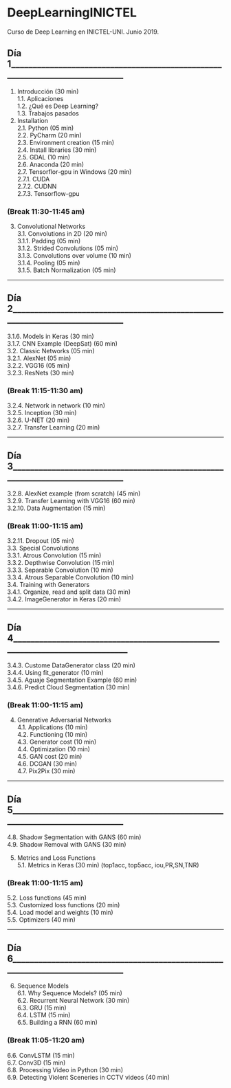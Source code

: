 # DeepLearningINICTEL
Curso de Deep Learning en INICTEL-UNI. Junio 2019.

## Día 1____________________________________________________________________________
1.	Introducción	(30 min)  
1.1.	Aplicaciones  
1.2.	¿Qué es Deep Learning?  
1.3.	Trabajos pasados  
2.	Installation  
2.1.	Python					          (05 min)  
2.2.	PyCharm					(20 min)  
2.3.	Environment creation				(15 min)  
2.4.	Install libraries				(30 min)  
2.5.	GDAL						(10 min)  
2.6.	Anaconda	 				(20 min)  
2.7.	Tensorflor-gpu in Windows			(20 min)  
2.7.1.	CUDA  
2.7.2.	CUDNN  
2.7.3.	Tensorflow-gpu  
### (Break 11:30-11:45 am)
3.	Convolutional Networks  
3.1.	Convolutions in 2D				(20 min)  
3.1.1.	Padding				(05 min)  
3.1.2.	Strided Convolutions		(05 min)  
3.1.3.	Convolutions over volume		(10 min)  
3.1.4.	Pooling				(05 min)  
3.1.5.	Batch Normalization		(05 min)  
________________________________________________________________________________
## Día 2____________________________________________________________________________
3.1.6.	Models in Keras			(30 min)  
3.1.7.	CNN Example (DeepSat)		(60 min)  
3.2.	Classic Networks				(05 min)  
3.2.1.	AlexNet				(05 min)   
3.2.2.	VGG16				(05 min)  
3.2.3.	ResNets				(30 min)  
### (Break 11:15-11:30 am)
3.2.4.	Network in network		(10 min)  
3.2.5.	Inception				(30 min)  
3.2.6.	U-NET				(20 min)  
3.2.7.	Transfer Learning			(20 min)  

________________________________________________________________________________
## Día 3____________________________________________________________________________
3.2.8.	AlexNet example (from scratch)	(45 min)  
3.2.9.	Transfer Learning with VGG16	(60 min)  
3.2.10.	Data Augmentation		(15 min)  
### (Break 11:00-11:15 am)
3.2.11.	Dropout				(05 min)  
3.3.	Special Convolutions  
3.3.1.	Atrous Convolution			(15 min)  
3.3.2.	Depthwise Convolution		(15 min)  
3.3.3.	Separable Convolution		(10 min)  
3.3.4.	Atrous Separable Convolution	(10 min)  
3.4.	Training with Generators  
3.4.1.	Organize, read and split data	(30 min)  
3.4.2.	ImageGenerator in Keras		(20 min)  
________________________________________________________________________________
## Día 4____________________________________________________________________________
3.4.3.	Custome DataGenerator class	(20 min)  
3.4.4.	Using fit_generator			(10 min)  
3.4.5.	Aguaje Segmentation Example	(60 min)  
3.4.6.	Predict Cloud Segmentation	(30 min)  
### (Break 11:00-11:15 am)
4.	Generative Adversarial Networks  
4.1.	Applications					(10 min)  
4.2.	Functioning					(10 min)  
4.3.	Generator cost				(10 min)  
4.4.	Optimization					(10 min)  
4.5.	GAN cost					(20 min)  
4.6.	DCGAN					(30 min)  
4.7.	Pix2Pix					(30 min)  
________________________________________________________________________________
## Día 5____________________________________________________________________________
4.8.	Shadow Segmentation with GANS		(60 min)  
4.9.	Shadow Removal with GANS			(30 min)  
  
5.	Metrics and Loss Functions  
5.1.	Metrics in Keras				(30 min) (top1acc, top5acc, iou,PR,SN,TNR)  
### (Break 11:00-11:15 am)
5.2.	Loss functions					(45 min)  
5.3.	Customized loss functions			(20 min)  
5.4.	Load model and weights			(10 min)  
5.5.	Optimizers					(40 min)  
________________________________________________________________________________
## Día 6____________________________________________________________________________
6.	Sequence Models  
6.1.	Why Sequence Models?			(05 min)  
6.2.	Recurrent Neural Network			(30 min)  
6.3.	GRU						(15 min)  
6.4.	LSTM						(15 min)  
6.5.	Building a RNN				(60 min)   
### (Break 11:05-11:20 am)
6.6.	ConvLSTM					(15 min)  
6.7.	Conv3D					(15 min)  
6.8.	Processing Video in Python			(30 min)  
6.9.	Detecting Violent Sceneries in CCTV videos	(40 min)  
